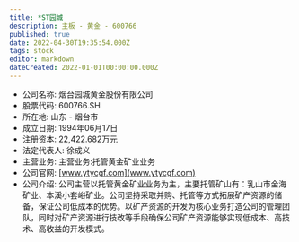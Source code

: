 ```yaml
---
title: *ST园城
description: 主板 - 黄金 - 600766
published: true
date: 2022-04-30T19:35:54.000Z
tags: stock
editor: markdown
dateCreated: 2022-01-01T00:00:00.000Z
---
```


- 公司名称: 烟台园城黄金股份有限公司
- 股票代码: 600766.SH
- 所在地: 山东 - 烟台市
- 成立日期: 1994年06月17日
- 注册资本: 22,422.682万元
- 法定代表人: 徐成义
- 主营业务: 主营业务:托管黄金矿业业务
- 公司官网: [www.ytycgf.com](www.ytycgf.com)
- 公司介绍: 公司主营以托管黄金矿业业务为主，主要托管矿山有：乳山市金海矿业、本溪小套峪矿业。公司坚持采取并购、托管等方式拓展矿产资源的储备，保证公司低成本的优势。以矿产资源的开发为核心业务打造公司的管理团队，同时对矿产资源进行技改等手段确保公司矿产资源能够实现低成本、高技术、高收益的开发模式。


